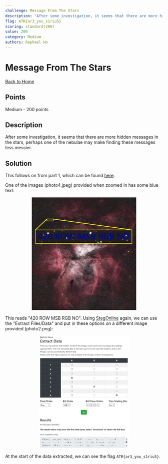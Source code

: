 ```yaml
---
challenge: Message From The Stars
description: "After some investigation, it seems that there are more hidden messages in the stars, perhaps one of the nebulae may make finding these messages less messier."
flag: ATR{ar3_you_s1riu5}
scoring: standard(200)
value: 200
category: Medium
authors: Raphael Ho
---
```


# Message From The Stars

[Back to Home](../../README.md)

## Points

Medium - 200 points

## Description

After some investigation, it seems that there are more hidden messages in the stars, perhaps one of the nebulae may make finding these messages less messier.

## Solution

This follows on from part 1, which can be found [here](../../easy/message_from_the_stars/README.md).

One of the images (photo4.jpeg) provided when zoomed in has some blue text:

<p align="center"><img src="bluetext.png" alt="Blue Text Clue" height="360px" /></p>

This reads "420 ROW MSB RGB NO". Using [StegOnline](https://georgeom.net/StegOnline) again, we can use the "Extract Files/Data" and put in these options on a different image provided (photo2.png):

<p align="center"><img src="extract.png" alt="Extracting the Flag" height="360px" /></p>

At the start of the data extracted, we can see the flag `ATR{ar3_you_s1riu5}`.
